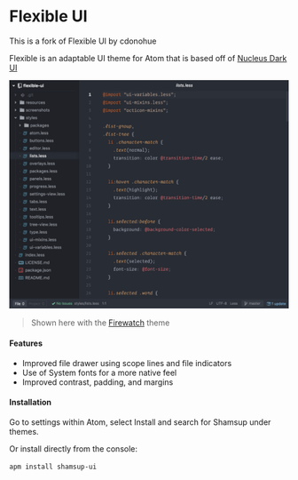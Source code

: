 # Flexible UI
This is a fork of Flexible UI by cdonohue

Flexible is an adaptable UI theme for Atom that is based off of [Nucleus Dark UI](https://github.com/ignism/nucleus-dark-ui)

![Editing](https://raw.githubusercontent.com/cdonohue/flexible-ui/master/screenshots/editing.png)
> Shown here with the [Firewatch](https://atom.io/themes/firewatch-syntax) theme

#### Features
- Improved file drawer using scope lines and file indicators
- Use of System fonts for a more native feel
- Improved contrast, padding, and margins

#### Installation
Go to settings within Atom, select Install and search for Shamsup under themes.

Or install directly from the console:

`apm install shamsup-ui`
